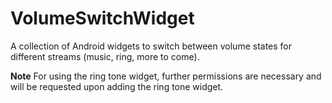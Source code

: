 # VolumeSwitchWidget
A collection of Android widgets to switch between volume states for different streams (music, ring, more to come).

**Note** 
For using the ring tone widget, further permissions are necessary and will be requested upon adding the ring tone widget.
